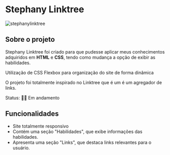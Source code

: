 <h1>Stephany Linktree</h1>

![stephanylinktree](https://github.com/stephanybrazeir0/stephanybrazeir0-linktree.github.io/assets/126080431/8b03ca14-d665-48de-86af-4ac18b9a35fd)

<h2>Sobre o projeto</h2>
<p>Stephany Linktree foi criado para que pudesse aplicar meus conhecimentos adquiridos em <strong>HTML</strong> e <strong>CSS</strong>, tendo como mudança a opção de exibir as habilidades.</p>
<p>Utilização de CSS Flexbox para organização do site de forma dinâmica</p>
<p>O projeto foi totalmente inspirado no Linktree que é um é um agregador de links.</p>
<p>Status: 👩‍💻 Em andamento<p>
  
<h2>Funcionalidades</h2>
<ul>
<li>Site totalmente responsivo</li>
<li>Contém uma seção "Habilidades", que exibe informações das habilidades.</li>
<li>Apresenta uma seção "Links", que destaca links relevantes para o usuário.</li>
</ul>
